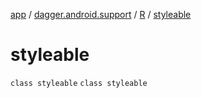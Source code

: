 [app](../../../index.md) / [dagger.android.support](../../index.md) / [R](../index.md) / [styleable](./index.md)

# styleable

`class styleable`
`class styleable`